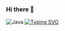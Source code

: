 ### Hi there 👋
![Java](https://img.shields.io/badge/java-%23ED8B00.svg?style=for-the-badge&logo=java&logoColor=white)
[![Typing SVG](https://readme-typing-svg.herokuapp.com?color=%2336BCF7&lines=Computer+science+student)](https://git.io/typing-svg)
